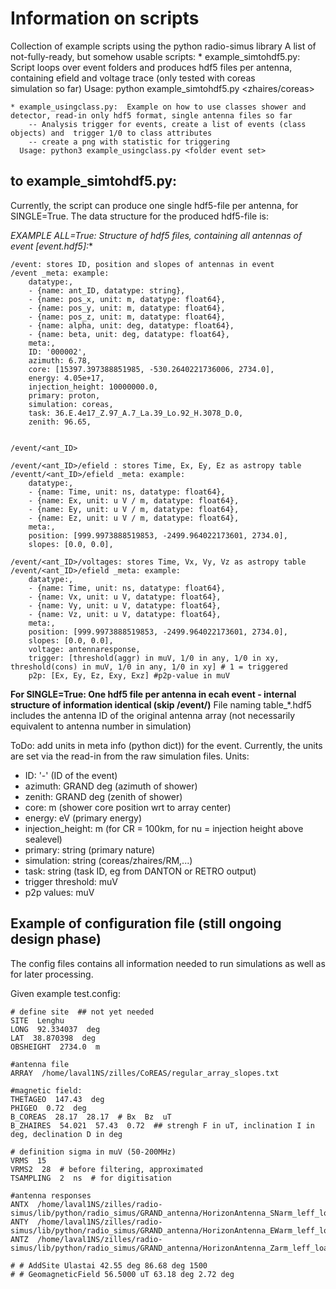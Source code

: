 # Information on scripts
Collection of example scripts using the python radio-simus library 
A list of not-fully-ready, but somehow usable scripts:
    * example_simtohdf5.py: Script loops over event folders and produces hdf5 files per antenna, containing efield and voltage trace (only tested with coreas   
      simulation so far)
      Usage: python example_simtohdf5.py <path to event folders> <zhaires/coreas>
      
    * example_usingclass.py:  Example on how to use classes shower and detector, read-in only hdf5 format, single antenna files so far
        -- Analysis trigger for events, create a list of events (class objects) and  trigger 1/0 to class attributes
        -- create a png with statistic for triggering
      Usage: python3 example_usingclass.py <folder event set>
   
   
## to example_simtohdf5.py:
Currently, the script can produce one single hdf5-file per antenna, for SINGLE=True. 
The data structure for the produced hdf5-file is:

 **EXAMPLE ALL=True: Structure of hdf5 files, containing all antennas of event [event*.hdf5]:**
 
    /event: stores ID, position and slopes of antennas in event
    /event _meta: example:
        datatype:, 
        - {name: ant_ID, datatype: string}, 
        - {name: pos_x, unit: m, datatype: float64}, 
        - {name: pos_y, unit: m, datatype: float64}, 
        - {name: pos_z, unit: m, datatype: float64}, 
        - {name: alpha, unit: deg, datatype: float64}, 
        - {name: beta, unit: deg, datatype: float64}, 
        meta:, 
        ID: '000002', 
        azimuth: 6.78, 
        core: [15397.397388851985, -530.2640221736006, 2734.0], 
        energy: 4.05e+17, 
        injection_height: 10000000.0, 
        primary: proton, 
        simulation: coreas, 
        task: 36.E.4e17_Z.97_A.7_La.39_Lo.92_H.3078_D.0, 
        zenith: 96.65, 
        
    
    /event/<ant_ID>
    
    /event/<ant_ID>/efield : stores Time, Ex, Ey, Ez as astropy table
    /eventt/<ant_ID>/efield _meta: example:
        datatype:, 
        - {name: Time, unit: ns, datatype: float64}, 
        - {name: Ex, unit: u V / m, datatype: float64}, 
        - {name: Ey, unit: u V / m, datatype: float64}, 
        - {name: Ez, unit: u V / m, datatype: float64}, 
        meta:, 
        position: [999.9973888519853, -2499.964022173601, 2734.0], 
        slopes: [0.0, 0.0], 
        
    /event/<ant_ID>/voltages: stores Time, Vx, Vy, Vz as astropy table
    /event/<ant_ID>/efield _meta: example:
        datatype:, 
        - {name: Time, unit: ns, datatype: float64}, 
        - {name: Vx, unit: u V, datatype: float64}, 
        - {name: Vy, unit: u V, datatype: float64}, 
        - {name: Vz, unit: u V, datatype: float64}, 
        meta:, 
        position: [999.9973888519853, -2499.964022173601, 2734.0], 
        slopes: [0.0, 0.0], 
        voltage: antennaresponse, 
        trigger: [threshold(aggr) in muV, 1/0 in any, 1/0 in xy, threshold(cons) in muV, 1/0 in any, 1/0 in xy] # 1 = triggered
        p2p: [Ex, Ey, Ez, Exy, Exz] #p2p-value in muV
        
 **For SINGLE=True: One hdf5 file per antenna in ecah event - internal structure of information identical (skip /event/)**
    File naming table_*.hdf5 includes the antenna ID of the original antenna array (not necessarily equivalent to antenna number in simulation)
 
        
ToDo: add units in meta info (python dict)) for the event. Currently, the units are set via the read-in from the raw simulation files.
Units:
* ID: '-' (ID of the event)
* azimuth: GRAND deg (azimuth of shower)
* zenith: GRAND deg (zenith of shower)
* core: m (shower core position wrt to array center)
* energy: eV (primary energy)
* injection_height: m (for CR = 100km, for nu = injection height above sealevel) 
* primary: string (primary nature)
* simulation: string (coreas/zhaires/RM,...)
* task: string (task ID, eg from DANTON or RETRO output)
* trigger threshold: muV
* p2p values: muV




## Example of configuration file (still ongoing design phase)
The config files contains all information needed to run simulations as well as for later processing. 

 Given example test.config:

    # define site  ## not yet needed
    SITE  Lenghu
    LONG  92.334037  deg
    LAT  38.870398  deg 
    OBSHEIGHT  2734.0  m

    #antenna file
    ARRAY  /home/laval1NS/zilles/CoREAS/regular_array_slopes.txt

    #magnetic field: 
    THETAGEO  147.43  deg
    PHIGEO  0.72  deg
    B_COREAS  28.17  28.17  # Bx  Bz  uT 
    B_ZHAIRES  54.021  57.43  0.72  ## strengh F in uT, inclination I in deg, declination D in deg

    # definition sigma in muV (50-200MHz)
    VRMS  15
    VRMS2  28  # before filtering, approximated
    TSAMPLING  2  ns  # for digitisation

    #antenna responses
    ANTX  /home/laval1NS/zilles/radio-simus/lib/python/radio_simus/GRAND_antenna/HorizonAntenna_SNarm_leff_loaded.npy
    ANTY  /home/laval1NS/zilles/radio-simus/lib/python/radio_simus/GRAND_antenna/HorizonAntenna_EWarm_leff_loaded.npy
    ANTZ  /home/laval1NS/zilles/radio-simus/lib/python/radio_simus/GRAND_antenna/HorizonAntenna_Zarm_leff_loaded.npy

    # # AddSite Ulastai 42.55 deg 86.68 deg 1500 
    # # GeomagneticField 56.5000 uT 63.18 deg 2.72 deg
    
